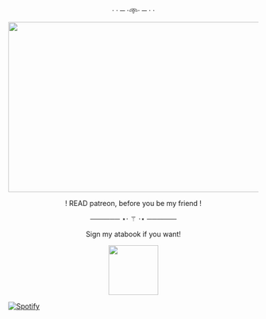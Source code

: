 <p align="center"> · · ─ ·𖥸· ─ · ·
    <p align="center">
  <img width="600" height="342" src="https://cdn.discordapp.com/attachments/910420166989475860/1422174097701339177/Untitled390_20250929185004.png?ex=68dbb657&is=68da64d7&hm=ee39cd9f45f8741a6e409e6a6a2b98e25ced663916e156643259a675c57e4ccd&">
<p align="center"> ! READ patreon, before you be my friend !
<p align="center"> ────── ⋆⋅ ⚚ ⋅⋆ ──────
<p align="center">  Sign my atabook if you want!
 <p align="center">
     <img width="100" height="100" src="https://y2k.neocities.org/blinkiez/newbatch/uP8nSvW.gif"
            
#

 [![Spotify](https://spotify-github-profile.kittinanx.com/api/view?uid=dstyi8gwgu7smen3sn0t721i1&cover_image=true&theme=natemoo-re&show_offline=false&background_color=000000&interchange=true&bar_color=ffffff&bar_color_cover=false)](https://spotify-github-profile.kittinanx.com/api/view?uid=dstyi8gwgu7smen3sn0t721i1&redirect=true)
</div>
